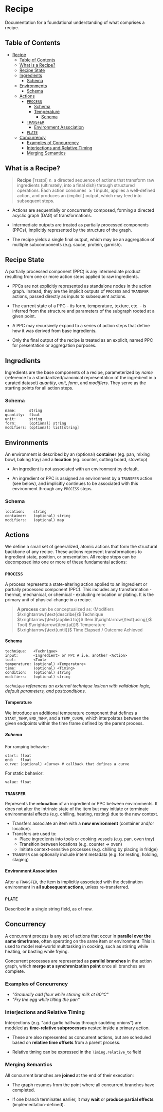 # Recipe

Documentation for a foundational understanding of what comprises a recipe.

## Table of Contents

- [Recipe](#recipe)
	- [Table of Contents](#table-of-contents)
	- [What is a Recipe?](#what-is-a-recipe)
	- [Recipe State](#recipe-state)
	- [Ingredients](#ingredients)
		- [Schema](#schema)
	- [Environments](#environments)
		- [Schema](#schema-1)
	- [Actions](#actions)
		- [`PROCESS`](#process)
			- [Schema](#schema-2)
			- [Temperature](#temperature)
				- [Schema](#schema-3)
		- [`TRANSFER`](#transfer)
			- [Environment Association](#environment-association)
		- [`PLATE`](#plate)
	- [Concurrency](#concurrency)
		- [Examples of Concurrency](#examples-of-concurrency)
		- [Interjections and Relative Timing](#interjections-and-relative-timing)
		- [Merging Semantics](#merging-semantics)

## What is a Recipe?

> **Recipe** [ˈrɛsɪpi] *n.* a directed sequence of actions that transform raw ingredients (ultimately, into a final dish) through structured operations. Each action consumes $\geq 1$ inputs, applies a well-defined action, and produces an (implicit) output, which may feed into subsequent steps.

- Actions are sequentially or concurrently composed, forming a directed acyclic graph (DAG) of transformations.

- Intermediate outputs are treated as partially processed components (PPCs), implicitly represented by the structure of the graph.

- The recipe yields a single final output, which may be an aggregation of multiple subcomponents (e.g. sauce, protein, garnish).

## Recipe State

A partially processed component (PPC) is any intermediate product resulting from one or more action steps applied to raw ingredients.

- PPCs are not explicitly represented as standalone nodes in the action graph. Instead, they are the implicit outputs of `PROCESS` and `TRANSFER` actions, passed directly as inputs to subsequent actions.

- The current state of a PPC - its form, temperature, texture, etc. - is inferred from the structure and parameters of the subgraph rooted at a given point.

- A PPC may recursively expand to a series of action steps that define how it was derived from base ingredients.

- Only the final output of the recipe is treated as an explicit, named PPC for presentation or aggregation purposes.

## Ingredients

Ingredients are the base components of a recipe, parameterized by *name* (reference to a standardized/canonical representation of the ingredient in a curated dataset) *quantity*, *unit*, *form*, and *modifiers*. They serve as the starting points for all action steps.

### Schema

```
name:      string
quantity:  float
unit:      string
form:      (optional) string
modifiers: (optional) list[string]
```

## Environments

An environment is described by an (optional) **container** (eg. pan, mixing bowl, baking tray) and a **location** (eg. counter, cutting board, stovetop)

- An ingredient is not associated with an environment by default.

- An ingredient or PPC is assigned an environment by a `TRANSFER` action (see below), and implicitly continues to be associated with this environment through any `PROCESS` steps.

### Schema

```
location:    string
container:   (optional) string
modifiers:   (optional) map
```

## Actions

We define a small set of generalized, atomic actions that form the structural backbone of any recipe. These actions represent transformations to ingredient state, position, or presentation. All recipe steps can be decomposed into one or more of these fundamental actions:

### `PROCESS`

A process represents a state-altering action applied to an ingredient or partially processed component (PPC). This includes any transformation - thermal, mechanical, or chemical - excluding relocation or plating. It is the primary unit of physical change in a recipe.

> **A process** can be conceptualized as: (Modifiers $\xrightarrow{\text{describe}}$ Technique $\xrightarrow{\text{applied to}}$ Item $\xrightarrow{\text{using}}$ Tool) $\xrightarrow{\text{at}}$ Temperature $\xrightarrow{\text{until}}$ Time Elapsed / Outcome Achieved

#### Schema

```
technique:   <Technique>
input:       <Ingredient> or PPC # i.e. another <Action>
tool:        <Tool>
temperature: (optional) <Temperature>
time:        (optional) <Timing>
condition:   (optional) string
modifiers:   (optional) string
```

*`technique` references an external technique lexicon with validation logic, default parameters, and postconditions.*

#### Temperature

We introduce an additional temperature component that defines a `START_TEMP`, `END_TEMP`, and a `TEMP_CURVE`, which interpolates between the given endpoints within the time frame defined by the parent process.

##### Schema

For ramping behavior:

```
start: float
end:   float
curve: (optional) <Curve> # callback that defines a curve
```

For static behavior:

```
value: float
```

### `TRANSFER`

Represents the **relocation** of an ingredient or PPC between environments. It does not alter the intrinsic state of the item but may initiate or terminate environmental effects (e.g. chilling, heating, resting) due to the new context.

- Transfers associate an item with a **new environment** (container and/or location).
- Transfers are used to:
  - Place ingredients into tools or cooking vessels (e.g. pan, oven tray)
  - Transition between locations (e.g. counter $\to$ oven)
  - Initiate context-sensitive processes (e.g. chilling by placing in fridge)
- `TRANSFER` can optionally include intent metadata (e.g. for resting, holding, staging)

#### Environment Association

After a `TRANSFER`, the item is implicitly associated with the destination environment in **all subsequent actions**, unless re-transferred.

### `PLATE`

Described in a single string field, as of now.

## Concurrency

A concurrent process is any set of actions that occur in **parallel over the same timeframe**, often operating on the same item or environment. This is used to model real-world multitasking in cooking, such as stirring while heating, or basting while frying.

Concurrent processes are represented as **parallel branches** in the action graph, which **merge at a synchronization point** once all branches are complete.

### Examples of Concurrency

- *"Gradually add flour while stirring milk at 60°C"*
- *"Fry the egg while tilting the pan"*

### Interjections and Relative Timing

Interjections (e.g. "add garlic halfway through sautéing onions") are modeled as **time-relative subprocesses** nested inside a primary action.

- These are also represented as concurrent actions, but are scheduled based on **relative time offsets** from a parent process.

- Relative timing can be expressed in the `Timing.relative_to` field

### Merging Semantics

All concurrent branches are **joined** at the end of their execution:

- The graph resumes from the point where all concurrent branches have completed.

- If one branch terminates earlier, it may **wait** or **produce partial effects** (implementation-defined).

